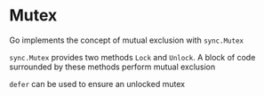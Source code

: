 # Mutex

Go implements the concept of mutual exclusion with `sync.Mutex`

`sync.Mutex` provides two methods `Lock` and `Unlock`. A block of code surrounded by these methods perform mutual exclusion

`defer` can be used to ensure an unlocked mutex
